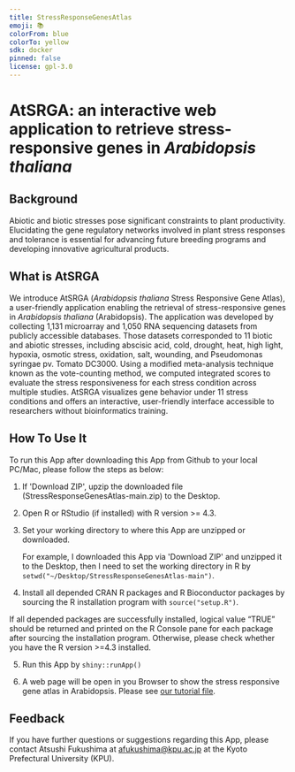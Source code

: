 ```yaml
---
title: StressResponseGenesAtlas
emoji: 📚
colorFrom: blue
colorTo: yellow
sdk: docker
pinned: false
license: gpl-3.0
---
```



# AtSRGA: an interactive web application to retrieve stress-responsive genes in _Arabidopsis thaliana_

## Background
Abiotic and biotic stresses pose significant constraints to plant productivity. Elucidating the gene regulatory networks involved in plant stress responses and tolerance is essential for advancing future breeding programs and developing innovative agricultural products.

## What is AtSRGA
We introduce AtSRGA (_Arabidopsis thaliana_ Stress Responsive Gene Atlas), a user-friendly application enabling the retrieval of stress-responsive genes in _Arabidopsis thaliana_ (Arabidopsis). The application was developed by collecting 1,131 microarray and 1,050 RNA sequencing datasets from publicly accessible databases. Those datasets corresponded to 11 biotic and abiotic stresses, including abscisic acid, cold, drought, heat, high light, hypoxia, osmotic stress, oxidation, salt, wounding, and Pseudomonas syringae pv. Tomato DC3000. Using a modified meta-analysis technique known as the vote-counting method, we computed integrated scores to evaluate the stress responsiveness for each stress condition across multiple studies. AtSRGA visualizes gene behavior under 11 stress conditions and offers an interactive, user-friendly interface accessible to researchers without bioinformatics training.

## How To Use It
To run this App after downloading this App from Github to your local PC/Mac, please follow the steps as below:

1. If 'Download ZIP', upzip the downloaded file (StressResponseGenesAtlas-main.zip) to the Desktop.

2. Open R or RStudio (if installed) with R version >= 4.3.

3. Set your working directory to where this App are unzipped or downloaded. 

   For example, I downloaded this App via 'Download ZIP' and unzipped it to the Desktop, then I need to set the working directory in R by `setwd("~/Desktop/StressResponseGenesAtlas-main")`.
   
4. Install all depended CRAN R packages and R Bioconductor packages by sourcing the R installation program with `source("setup.R")`.

If all depended packages are successfully installed, logical value “TRUE” should be returned and printed on the R Console pane for each package after sourcing the installation program. Otherwise, please check whether you have the R version >=4.3 installed.
    
5. Run this App by `shiny::runApp()`

6. A web page will be open in you Browser to show the stress responsive gene atlas in Arabidopsis. Please see [our tutorial file](https://github.com/fusk-kpu/StressResponseGenesAtlas/raw/main/AtSRGA_tutorial_en.pdf).

## Feedback
If you have further questions or suggestions regarding this App, please contact Atsushi Fukushima at afukushima@kpu.ac.jp at the Kyoto Prefectural University (KPU).
